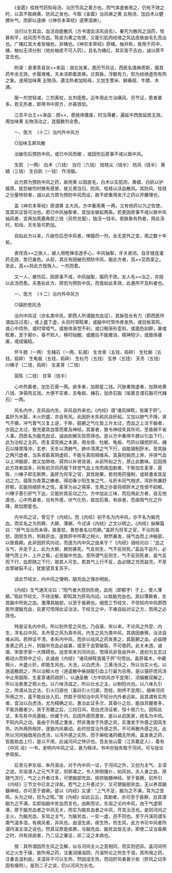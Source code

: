 <!-- { "loadSidebar": true } -->
　　《金匮》桂枝芍药知母汤，治历节风之善方也。而气体虚者用之，仍有不效之时，以其不胜麻黄、防风之发也。今取《金匮》治风痹之黄 五物汤，加白术以健脾补气，而即以逐痹（《神农本草经》逐寒湿痹）。

　　当归以生其血，血活自能散风（方书谓血活风自去）。秦艽为散风之润药，性甚和平，祛风而不伤血。陈皮为黄之佐使，又能引肌肉经络之风达皮肤由毛孔而出也。广橘红其大者皆柚也，非橘也。《神农本草经》原橘、柚并称，故用于药中，橘、柚似无须分别（他处柚皮不可入药）。且名为橘红，其实皆不去白，诚以原不宜去也。

　　附录：直隶青县张××来函：湖北张某，患历节风证，西医名偻麻质斯，服其药年余无效。步履艰难，天未凉即着皮裤。诊其脉，浮数有力，知为经络虚而有热之象。遂用加味黄 五物汤，遵注热者加知母，又加生薏米、鲜桑枝、牛膝、木通。

　　服一剂觉轻减，三剂离杖，五剂痊愈。近年用此方治痛风、历节证，愈者甚多。若无热者，即用书中原方，亦甚效验。

　　江苏平台王××来函：顾××，患肢体痿废，时当溽暑，遍延中西医延医无效。用加味黄 五物汤治之，连服数剂全愈。

　　一、医方　（十二）治内外中风方

　　○加味玉屏风散

　　治破伤后预防中风，或已中风而螈 ，或因伤后房事不戒以致中风。

　　生箭 （一两） 白术（八钱） 当归（六钱） 桂枝尖（钱半） 防风（钱半） 黄蜡（三钱） 生白矾（一钱） 作汤服。

　　此方原为预防中风之药，故用黄 以固皮毛，白术以实肌肉，黄蜡、白矾以护膜原。犹恐破伤时微有感冒，故又用当归、防风、桂枝以活血散风。其防风、桂枝之分量特轻者，诚以此方原为预防中风而设，故不欲重用发汗之药以开腠理也。

　　盖《神农本草经》原谓黄 主大风，方中重用黄 一两，又有他药以为之佐使，宜其风证皆可治也。若已中风抽掣者，宜加全蜈蚣两条。若更因房事不戒以致中风抽风者，宜再加真鹿角胶三钱（另煎兑服），独活一钱半。若脉象有热者，用此汤时，知母、天冬皆可酌加。

　　自拟此方以来，凡破伤后恐中风者，俾服药一剂，永无意外之变，用之数十年矣。

　　表侄高××之族人，被人用枪弹击透手心，中风抽掣，牙关紧闭。自牙缝连灌药无效，势已垂危。从前，其庄有因破伤预防中风，服此方者，高××见而录之。至此，高××将此方授族人，一剂而愈。

　　又一人，被伤后，因房事不戒，中风抽掣，服药不效。友人毛××治之，亦投以此汤而愈。夫愚拟此方，原但为预防中风，而竟如此多效，此愚所不及料者也。

　　一、医方　（十二）治内外中风方

　　○镇肝熄风汤

　　治内中风证（亦名类中风，即西人所谓脑充血证），其脉弦长有力（即西医所谓血压过高），或上盛下虚，头目时常眩晕，或脑中时常作疼发热，或目胀耳鸣，或心中烦热，或时常噫气，或肢体渐觉不利，或口眼渐形歪斜，或面色如醉，甚或眩晕，至于颠仆，昏不知人，移时始醒，或醒后不能撤消，精神短少，或肢体痿废，或成偏枯。

　　怀牛膝（一两） 生赭石（一两，轧细） 生龙骨（五钱，捣碎） 生牡蛎（五钱，捣碎） 生龟板（五钱，捣碎） 生杭芍（五钱） 玄参（五钱） 天冬（五钱） 川楝子（二钱，捣碎） 生麦芽（二钱）

　　茵陈（二钱） 甘草（钱半）

　　心中热甚者，加生石膏一两。痰多者，加胆星二钱。尺脉重按虚者，加熟地黄八钱、净萸肉五钱。大便不实者，去龟板、赭石，加赤石脂（喻嘉言谓石脂可代赭石）一两。

　　风名内中，言风自内生，非风自外来也。《内经》谓“诸风掉眩，皆属于肝”。盖肝为木脏，木火炽盛，亦自有风。此因肝木失和风自肝起。又加以肺气不降，肾气不摄，冲气胃气又复上逆，于斯，脏腑之气化皆上升太过，而血之上注于脑者，亦因之太过，致充塞其血管而累及神经。其甚者，致令神经失其所司，至昏厥不省人事。西医名为脑充血证，诚由剖解实验而得也。是以方中重用牛膝以引血下行，此为治标之主药。而复深究病之本源，用龙骨、牡蛎、龟板、芍药以镇熄肝风，赭石以降胃降冲，玄参、天冬以清肺气，肺中清肃之气下行，自能镇制肝木。至其脉之两尺虚者，当系肾脏真阴虚损，不能与真阳相维系。其真阳脱而上奔，并挟气血以上冲脑部，故又加熟地、萸肉以补肾敛肾。从前所拟之方，原止此数味。后因用此方效者固多，间有初次将药服下转觉气血上攻而病加剧者，于斯加生麦芽、茵陈、川楝子即无斯弊。盖肝为将军之官，其性刚果，若但用药强制，或转激发其反动之力。茵陈为青蒿之嫩者，得初春少阳生发之气，与肝木同气相求，泻肝热兼舒肝郁，实能将顺肝木之性。麦芽为谷之萌芽，生用之亦善将顺肝木之性使不抑郁。川楝子善引肝气下达，又能折其反动之力。方中加此三味，而后用此方者，自无他虞也。心中热甚者，当有外感，伏气化热，故加石膏。有痰者，恐痰阻气化之升降，故加胆星也。

　　内中风之证，曾见于《内经》。而《内经》初不名为内中风，亦不名为脑充血，而实名之为煎厥、大厥、薄厥。今试译《内经》之文以明之。《内经》脉解篇曰：“肝气当治而未得，故善怒，善怒者名曰煎厥。”盖肝为将军之官，不治则易怒，因怒生热，煎耗肝血，遂致肝中所寄之相火，掀然暴发，挟气血而上冲脑部，以致昏厥。此非因肝风内动，而遂为内中风之由来乎？《内经》调经论曰：“血之与气，并走于上，此为大厥，厥则暴死。气反则生，气不反则死。”盖血不自升，必随气而上升，上升之极，必至脑中充血。至所谓气反则生，气不反则死者，盖气反而下行，血即随之下行，故其人可生。若其气上行不反，血必随之充而益充，不至血管破裂不止，犹能望其复苏乎。

　　读此节经文，内中风之理明，脑充血之理亦明矣。

　　《内经》生气通天论曰：“阳气者大怒则形绝，血宛（即郁字）于上，使人薄厥。”观此节经文，不待诠解，即知其为肝风内动，以致脑充血也。其曰薄厥者，言其脑中所宛之血，激薄其脑部，以至于昏厥也。细思三节经文，不但知内中风即西医所谓脑充血，且更可悟得此证治法，于经文之中，不难自拟对证之方，而用之必效也。

　　特是证名内中风，所以别外受之风也。乃自唐、宋以来，不论风之外受、内生，浑名曰中风。夫外受之风为真中风，内生之风为类中风，其病因悬殊，治法自难从同。若辨证不清，本系内中风，而亦以祛风之药发表之，其脏腑之血，必益随发表之药上升，则脑中充血必益甚，或至于血管破裂，不可救药。此关未透，诚唐、宋医学家一大障碍也。迨至宋末刘河间出，悟得风非皆由外中，遂创为五志过极动火而猝中之论，此诚由《内经》“诸风掉眩皆属于肝”句悟出。盖肝属木，中藏相火，木盛火炽，即能生风也。大法，以白虎汤、三黄汤沃之，所以治实火也。以逍遥散疏之，所以治郁火也（逍遥散中柴胡能引血上行最为忌用，是以镇肝熄风汤中止用茵陈、生麦芽诸药疏肝）。以通圣散（方中防风亦不宜用）、凉膈散双解之，所以治表里之邪火也。以六味汤滋之，所以壮水之主，以制阳光也。以八味丸引之，所谓从治之法，引火归源也（虽曰引火归源，而桂、附终不宜用）。细审河间所用之方，虽不能丝丝入扣，然胜于但知治中风不知分内外者远矣。且其谓有实热者，宜治以白虎汤，尤为精确之论。愚治此证多次，其昏仆之后，能自苏醒者多，不能苏醒者少。其于苏醒之后，三四日间，现白虎汤证者，恒十居六七。因知此证，多先有中风基础，伏藏于内，后因外感而激发，是以从前医家，统名为中风。不知内风之动，虽由于外感之激发，然非激发于外感之风，实激发于外感之因风生热，内外两热相并，遂致内风暴动。此时但宜治外感之热，不可再散外感之风，此所以河间独借用白虎汤，以泻外感之实热，而于麻桂诸药概无所用。盖发表之药，皆能助血上行，是以不用，此诚河间之特识也。吾友张山雷（江苏嘉定人），着有《中风 诠》一书，发明内中风之证，甚为精详。书中亦独有取于河间，可与拙论参观矣。

　　后至元李东垣、朱丹溪出，对于内中风一证，于河间之外，又创为主气、主湿之说。东垣谓人之元气不足，则邪凑之，令人猝倒僵仆，如风状。夫人身之血，原随气流行，气之上升者过多，可使脑部充血，排挤脑髓神经。至于昏厥，前所引《内经》三节文中已言之详矣。若气之上升者过少，又可使脑部贫血，无以养其脑髓神经，亦可至于昏厥。是以《内经》又谓：“上气不足，脑为之不满，耳为之苦鸣，头为之倾，目为之眩。”观《内经》如此云云，其剧者，亦可至于昏厥，且其谓脑为之不满，实即指脑中贫血而言也。由斯而论，东垣之论内中风，由于气虚邪凑，原于脑充血者之中风无关，而实为脑贫血者之中风，开其治法也。是则河间之主火，为脑充血，东垣之主气，为脑贫血，一实一虚，迥不同也。至于丹溪则谓东南气温多湿，有病风者，非风也，由湿生痰，痰生热，热生风，此方书论中风者所谓丹溪主湿之说也。然其证原是痰厥，与脑充血、脑贫血皆无涉。即使二证当昏厥之时，间有挟痰者，乃二证之兼证，非二证之本病也。

　　按：其所谓因热生风之见解，似与河间主火之意相同，而实则迥异。盖河间所论之火生于燥，故所用之药，注重润燥滋阴。丹溪所论之热生于湿，其所用之药，注重去湿利痰。夫湿非不可以生热，然因湿生热，而动肝风者甚少矣（肝风之动多因有燥热）。是则二子之说，仍以河间为长也。

